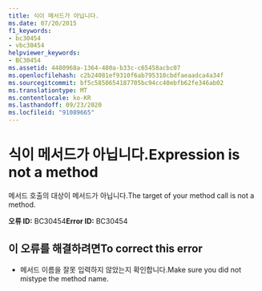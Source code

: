 ```yaml
---
title: 식이 메서드가 아닙니다.
ms.date: 07/20/2015
f1_keywords:
- bc30454
- vbc30454
helpviewer_keywords:
- BC30454
ms.assetid: 4480968a-1364-480a-b33c-c65458acbc07
ms.openlocfilehash: c2b24081ef9310f6ab795310cbdfaeaadca4a34f
ms.sourcegitcommit: bf5c5850654187705bc94cc40ebfb62fe346ab02
ms.translationtype: MT
ms.contentlocale: ko-KR
ms.lasthandoff: 09/23/2020
ms.locfileid: "91089665"
---
```

# <a name="expression-is-not-a-method"></a><span data-ttu-id="780f4-102">식이 메서드가 아닙니다.</span><span class="sxs-lookup"><span data-stu-id="780f4-102">Expression is not a method</span></span>

<span data-ttu-id="780f4-103">메서드 호출의 대상이 메서드가 아닙니다.</span><span class="sxs-lookup"><span data-stu-id="780f4-103">The target of your method call is not a method.</span></span>  
  
 <span data-ttu-id="780f4-104">**오류 ID:** BC30454</span><span class="sxs-lookup"><span data-stu-id="780f4-104">**Error ID:** BC30454</span></span>  
  
## <a name="to-correct-this-error"></a><span data-ttu-id="780f4-105">이 오류를 해결하려면</span><span class="sxs-lookup"><span data-stu-id="780f4-105">To correct this error</span></span>  
  
- <span data-ttu-id="780f4-106">메서드 이름을 잘못 입력하지 않았는지 확인합니다.</span><span class="sxs-lookup"><span data-stu-id="780f4-106">Make sure you did not mistype the method name.</span></span>
